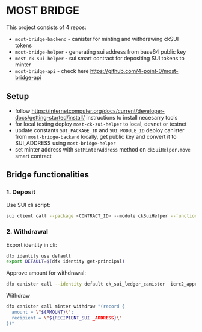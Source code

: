 # MOST BRIDGE

This project consists of 4 repos:

- `most-bridge-backend` - canister for minting and withdrawing ckSUI tokens
- `most-bridge-helper` - generating sui address from base64 public key
- `most-ck-sui-helper` - sui smart contract for depositing SUI tokens to minter
- `most-bridge-api` - check here https://github.com/4-point-0/most-bridge-api

## Setup

- follow https://internetcomputer.org/docs/current/developer-docs/getting-started/install/ instructions to install necesarry tools
- for local testing deploy `most-ck-sui-helper` to local, devnet or testnet
- update constants `SUI_PACKAGE_ID` and `SUI_MODULE_ID` deploy canister from `most-bridge-backend` locally, get public key and convert it to SUI_ADDRESS using `most-bridge-helper`
- set minter address with `setMinterAddress` method on `ckSuiHelper.move` smart contract

## Bridge functionalities

### 1. Deposit

Use SUI cli script:

```bash
sui client call --package <CONTRACT_ID> --module ckSuiHelper --function deposit --args <AMOUNT> <COIN_ID> <PRINCIPAL_ADDRESS_STRING> <MINTER_ID>
```

### 2. Withdrawal

Export identity in cli:

```bash
dfx identity use default
export DEFAULT=$(dfx identity get-principal)
```

Approve amount for withdrawal:

```bash
dfx canister call --identity default ck_sui_ledger_canister  icrc2_approve "(record {spender= record {owner = principal \"${CANISTER_MINTER_ID}\";};amount = ${AMOUNT}: nat;})" --network ic
```

Withdraw

```bash
dfx canister call minter withdraw "(record {
  amount = \"${AMOUNT}\";
  recipient = \"${RECIPIENT_SUI _ADDRESS}\"
})"
```
